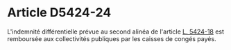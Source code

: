 # Article D5424-24

  
L'indemnité différentielle prévue au second alinéa de l'article [L. 5424-18][1] est remboursée aux collectivités publiques par les caisses de congés payés.

 [1]: /affichCodeArticle.do?cidTexte=LEGITEXT000006072050&idArticle=LEGIARTI000006903897&dateTexte=&categorieLien=cid